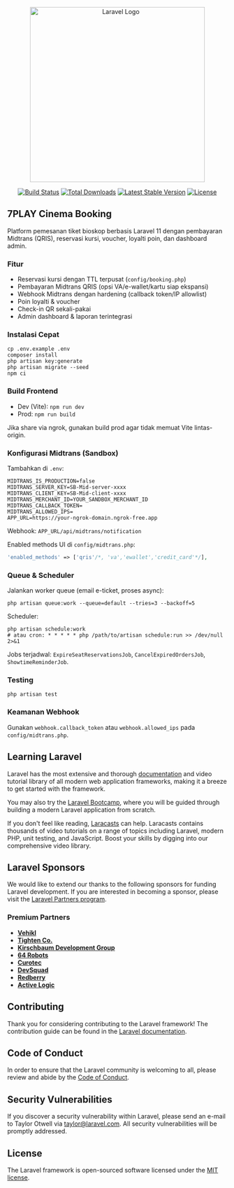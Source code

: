 <p align="center"><a href="https://laravel.com" target="_blank"><img src="https://raw.githubusercontent.com/laravel/art/master/logo-lockup/5%20SVG/2%20CMYK/1%20Full%20Color/laravel-logolockup-cmyk-red.svg" width="400" alt="Laravel Logo"></a></p>

<p align="center">
<a href="https://github.com/laravel/framework/actions"><img src="https://github.com/laravel/framework/workflows/tests/badge.svg" alt="Build Status"></a>
<a href="https://packagist.org/packages/laravel/framework"><img src="https://img.shields.io/packagist/dt/laravel/framework" alt="Total Downloads"></a>
<a href="https://packagist.org/packages/laravel/framework"><img src="https://img.shields.io/packagist/v/laravel/framework" alt="Latest Stable Version"></a>
<a href="https://packagist.org/packages/laravel/framework"><img src="https://img.shields.io/packagist/l/laravel/framework" alt="License"></a>
</p>

## 7PLAY Cinema Booking

Platform pemesanan tiket bioskop berbasis Laravel 11 dengan pembayaran Midtrans (QRIS), reservasi kursi, voucher, loyalti poin, dan dashboard admin.

### Fitur
- Reservasi kursi dengan TTL terpusat (`config/booking.php`)
- Pembayaran Midtrans QRIS (opsi VA/e-wallet/kartu siap ekspansi)
- Webhook Midtrans dengan hardening (callback token/IP allowlist)
- Poin loyalti & voucher
- Check-in QR sekali-pakai
- Admin dashboard & laporan terintegrasi

### Instalasi Cepat
```
cp .env.example .env
composer install
php artisan key:generate
php artisan migrate --seed
npm ci
```

### Build Frontend
- Dev (Vite): `npm run dev`
- Prod: `npm run build`

Jika share via ngrok, gunakan build prod agar tidak memuat Vite lintas-origin.

### Konfigurasi Midtrans (Sandbox)
Tambahkan di `.env`:
```
MIDTRANS_IS_PRODUCTION=false
MIDTRANS_SERVER_KEY=SB-Mid-server-xxxx
MIDTRANS_CLIENT_KEY=SB-Mid-client-xxxx
MIDTRANS_MERCHANT_ID=YOUR_SANDBOX_MERCHANT_ID
MIDTRANS_CALLBACK_TOKEN=
MIDTRANS_ALLOWED_IPS=
APP_URL=https://your-ngrok-domain.ngrok-free.app
```
Webhook: `APP_URL/api/midtrans/notification`

Enabled methods UI di `config/midtrans.php`:
```php
'enabled_methods' => ['qris'/*, 'va','ewallet','credit_card'*/],
```

### Queue & Scheduler
Jalankan worker queue (email e-ticket, proses async):
```
php artisan queue:work --queue=default --tries=3 --backoff=5
```
Scheduler:
```
php artisan schedule:work
# atau cron: * * * * * php /path/to/artisan schedule:run >> /dev/null 2>&1
```
Jobs terjadwal: `ExpireSeatReservationsJob`, `CancelExpiredOrdersJob`, `ShowtimeReminderJob`.

### Testing
```
php artisan test
```

### Keamanan Webhook
Gunakan `webhook.callback_token` atau `webhook.allowed_ips` pada `config/midtrans.php`.

## Learning Laravel

Laravel has the most extensive and thorough [documentation](https://laravel.com/docs) and video tutorial library of all modern web application frameworks, making it a breeze to get started with the framework.

You may also try the [Laravel Bootcamp](https://bootcamp.laravel.com), where you will be guided through building a modern Laravel application from scratch.

If you don't feel like reading, [Laracasts](https://laracasts.com) can help. Laracasts contains thousands of video tutorials on a range of topics including Laravel, modern PHP, unit testing, and JavaScript. Boost your skills by digging into our comprehensive video library.

## Laravel Sponsors

We would like to extend our thanks to the following sponsors for funding Laravel development. If you are interested in becoming a sponsor, please visit the [Laravel Partners program](https://partners.laravel.com).

### Premium Partners

- **[Vehikl](https://vehikl.com)**
- **[Tighten Co.](https://tighten.co)**
- **[Kirschbaum Development Group](https://kirschbaumdevelopment.com)**
- **[64 Robots](https://64robots.com)**
- **[Curotec](https://www.curotec.com/services/technologies/laravel)**
- **[DevSquad](https://devsquad.com/hire-laravel-developers)**
- **[Redberry](https://redberry.international/laravel-development)**
- **[Active Logic](https://activelogic.com)**

## Contributing

Thank you for considering contributing to the Laravel framework! The contribution guide can be found in the [Laravel documentation](https://laravel.com/docs/contributions).

## Code of Conduct

In order to ensure that the Laravel community is welcoming to all, please review and abide by the [Code of Conduct](https://laravel.com/docs/contributions#code-of-conduct).

## Security Vulnerabilities

If you discover a security vulnerability within Laravel, please send an e-mail to Taylor Otwell via [taylor@laravel.com](mailto:taylor@laravel.com). All security vulnerabilities will be promptly addressed.

## License

The Laravel framework is open-sourced software licensed under the [MIT license](https://opensource.org/licenses/MIT).

